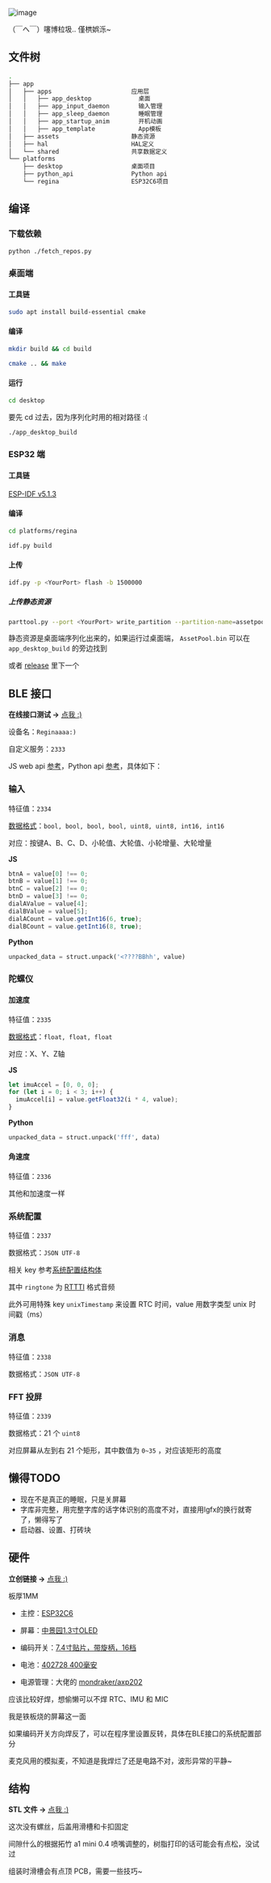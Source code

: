 ![image](https://pic.imgdb.cn/item/665f18615e6d1bfa058950f3.png)

（￣へ￣）噻博柆圾.. 僅栱娯泺~

## 文件树

```bash
.
├── app
│   ├── apps                      应用层
│   │   ├── app_desktop             桌面
│   │   ├── app_input_daemon        输入管理
│   │   ├── app_sleep_daemon        睡眠管理
│   │   ├── app_startup_anim        开机动画
│   │   ├── app_template            App模板
│   ├── assets                    静态资源
│   ├── hal                       HAL定义
│   └── shared                    共享数据定义
└── platforms
    ├── desktop                   桌面项目
    ├── python_api                Python api
    └── regina                    ESP32C6项目
```

## 编译

### 下载依赖

```bash
python ./fetch_repos.py
```

### 桌面端

#### 工具链

```bash
sudo apt install build-essential cmake
```

#### 编译

```bash
mkdir build && cd build
```
```bash
cmake .. && make
```
#### 运行

```bash
cd desktop
```

要先 cd 过去，因为序列化时用的相对路径 :(

```bash
./app_desktop_build
```

### ESP32 端

#### 工具链

[ESP-IDF v5.1.3](https://docs.espressif.com/projects/esp-idf/en/v5.1.3/esp32s3/index.html)

#### 编译

```bash
cd platforms/regina
```

```bash
idf.py build
```

#### 上传

```bash
idf.py -p <YourPort> flash -b 1500000
```

##### 上传静态资源

```bash
parttool.py --port <YourPort> write_partition --partition-name=assetpool --input "path/to/AssetPool.bin"
```

静态资源是桌面端序列化出来的，如果运行过桌面端， `AssetPool.bin` 可以在 `app_desktop_build` 的旁边找到

或者 [release](https://github.com/Forairaaaaa/Regina/releases/latest) 里下一个

## BLE 接口

**在线接口测试 ->** [点我 :)](https://phalange.vercel.app/)

设备名：`Reginaaaa:)`

自定义服务：`2333`

JS web api [参考](https://github.com/Forairaaaaa/Phalange/blob/main/app/page.tsx#L40)，Python api [参考](https://github.com/Forairaaaaa/Regina/tree/main/platforms/python_api)，具体如下：

### 输入

特征值：`2334`

[数据格式](https://github.com/Forairaaaaa/Regina/blob/main/platforms/regina/main/hal_regina/components/hal_ble.cpp#L50)：`bool, bool, bool, bool, uint8, uint8, int16, int16`

对应：按键A、B、C、D、小轮值、大轮值、小轮增量、大轮增量

**JS**

```js
btnA = value[0] !== 0;
btnB = value[1] !== 0;
btnC = value[2] !== 0;
btnD = value[3] !== 0;
dialAValue = value[4];
dialBValue = value[5];
dialACount = value.getInt16(6, true);
dialBCount = value.getInt16(8, true);
```

**Python**

```python
unpacked_data = struct.unpack('<????BBhh', value)
```

### 陀螺仪

#### 加速度

特征值：`2335`

[数据格式](https://github.com/Forairaaaaa/Regina/blob/main/platforms/regina/main/hal_regina/components/hal_ble.cpp#L103)：`float, float, float`

对应：X、Y、Z轴

**JS**

```js
let imuAccel = [0, 0, 0];
for (let i = 0; i < 3; i++) {
  imuAccel[i] = value.getFloat32(i * 4, value);
}
```

**Python**

```python
unpacked_data = struct.unpack('fff', data)
```

#### 角速度

特征值：`2336`

其他和加速度一样

### 系统配置

特征值：`2337`

数据格式：`JSON UTF-8`

相关 key 参考[系统配置结构体](https://github.com/Forairaaaaa/Regina/blob/main/app/hal/types.h#L100)

其中 `ringtone` 为 [RTTTI](https://en.wikipedia.org/wiki/Run-time_type_information) 格式音频

此外可用特殊 key `unixTimestamp` 来设置 RTC 时间，value 用数字类型 unix 时间戳（ms）

### 消息

特征值：`2338`

数据格式：`JSON UTF-8`

### FFT 投屏 

特征值：`2339`

数据格式：21 个 `uint8`

对应屏幕从左到右 21 个矩形，其中数值为 `0~35` ，对应该矩形的高度

## 懒得TODO

- 现在不是真正的睡眠，只是关屏幕
- 字库非完整，用完整字库的话字体识别的高度不对，直接用lgfx的换行就寄了，懒得写了
- 启动器、设置、打砖块

## 硬件

**立创链接 ->** [点我 :)](https://oshwhub.com/eedadada/phalange)

板厚1MM

- 主控：[ESP32C6](https://item.taobao.com/item.htm?_u=42bdtj0fc30b&id=745245326098&spm=a1z09.2.0.0.52ce2e8dzg9AZA)

- 屏幕：[中景园1.3寸OLED](https://item.taobao.com/item.htm?_u=42bdtj0f8fa9&id=634786783290&spm=a1z09.2.0.0.52ce2e8dzg9AZA)

- 编码开关：[7.4寸贴片，带旋柄，16档](https://detail.tmall.com/item.htm?_u=42bdtj0f1a01&id=608662157272&spm=a1z09.2.0.0.52ce2e8dzg9AZA&skuId=5177216842298)

- 电池：[402728 400毫安](https://detail.tmall.com/item.htm?_u=42bdtj0f77a8&id=632947661144&spm=a1z09.2.0.0.52ce2e8dzg9AZA)
- 电源管理：大佬的 [mondraker/axp202](https://oshwhub.com/mondraker/axp202-zeng-ge-yan-zheng)

应该比较好焊，想偷懒可以不焊 RTC、IMU 和 MIC

我是铁板烧的屏幕这一面

如果编码开关方向焊反了，可以在程序里设置反转，具体在BLE接口的系统配置部分

麦克风用的模拟麦，不知道是我焊烂了还是电路不对，波形异常的平静~

## 结构

**STL 文件 ->** [点我 :)](https://github.com/Forairaaaaa/Regina/releases/latest)

这次没有螺丝，后盖用滑槽和卡扣固定

间隙什么的根据拓竹 a1 mini 0.4 喷嘴调整的，树脂打印的话可能会有点松，没试过

组装时滑槽会有点顶 PCB，需要一些技巧~
